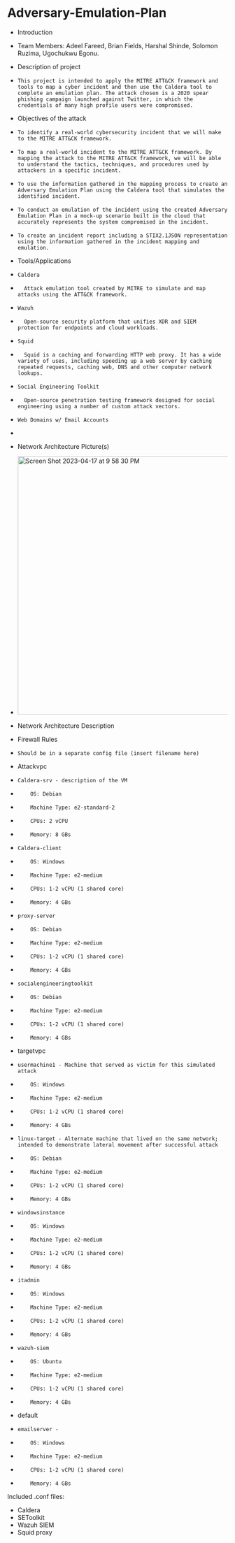 # Adversary-Emulation-Plan

- Introduction
-   Team Members: Adeel Fareed, Brian Fields, Harshal Shinde, Solomon Ruzima, Ugochukwu Egonu.
-   Description of project
-     This project is intended to apply the MITRE ATT&CK framework and tools to map a cyber incident and then use the Caldera tool to complete an emulation plan. The attack chosen is a 2020 spear phishing campaign launched against Twitter, in which the credentials of many high profile users were compromised.
-   Objectives of the attack
-     To identify a real-world cybersecurity incident that we will make to the MITRE ATT&CK framework.
-     To map a real-world incident to the MITRE ATT&CK framework. By mapping the attack to the MITRE ATT&CK framework, we will be able to understand the tactics, techniques, and procedures used by attackers in a specific incident.
-     To use the information gathered in the mapping process to create an Adversary Emulation Plan using the Caldera tool that simulates the identified incident.
-     To conduct an emulation of the incident using the created Adversary Emulation Plan in a mock-up scenario built in the cloud that accurately represents the system compromised in the incident. ​
-     To create an incident report including a STIX2.1JSON representation using the information gathered in the incident mapping and emulation.​
- Tools/Applications
-     Caldera
-       Attack emulation tool created by MITRE to simulate and map attacks using the ATT&CK framework.
-     Wazuh
-       Open-source security platform that unifies XDR and SIEM protection for endpoints and cloud workloads.
-     Squid
-       Squid is a caching and forwarding HTTP web proxy. It has a wide variety of uses, including speeding up a web server by caching repeated requests, caching web, DNS and other computer network lookups.
-     Social Engineering Toolkit
-       Open-source penetration testing framework designed for social engineering using a number of custom attack vectors.
-     Web Domains w/ Email Accounts
-       
- Network Architecture Picture(s)
-   <img width="591" alt="Screen Shot 2023-04-17 at 9 58 30 PM" src="https://user-images.githubusercontent.com/84095697/232651827-8dfe4dc1-98b7-4840-9022-4884f607e3bd.png">

- Network Architecture Description
-   Firewall Rules
-     Should be in a separate config file (insert filename here)

-  Attackvpc
-     Caldera-srv - description of the VM
-         OS: Debian
-         Machine Type: e2-standard-2
-         CPUs: 2 vCPU
-         Memory: 8 GBs
-     Caldera-client
-         OS: Windows
-         Machine Type: e2-medium
-         CPUs: 1-2 vCPU (1 shared core)
-         Memory: 4 GBs
-     proxy-server
-         OS: Debian
-         Machine Type: e2-medium
-         CPUs: 1-2 vCPU (1 shared core)
-         Memory: 4 GBs
-     socialengineeringtoolkit
-         OS: Debian
-         Machine Type: e2-medium
-         CPUs: 1-2 vCPU (1 shared core)
-         Memory: 4 GBs
-  targetvpc
-     usermachine1 - Machine that served as victim for this simulated attack
-         OS: Windows
-         Machine Type: e2-medium
-         CPUs: 1-2 vCPU (1 shared core)
-         Memory: 4 GBs
-     linux-target - Alternate machine that lived on the same network; intended to demonstrate lateral movement after successful attack
-         OS: Debian
-         Machine Type: e2-medium
-         CPUs: 1-2 vCPU (1 shared core)
-         Memory: 4 GBs
-     windowsinstance
-         OS: Windows
-         Machine Type: e2-medium
-         CPUs: 1-2 vCPU (1 shared core)
-         Memory: 4 GBs
-     itadmin
-         OS: Windows
-         Machine Type: e2-medium
-         CPUs: 1-2 vCPU (1 shared core)
-         Memory: 4 GBs
-     wazuh-siem
-         OS: Ubuntu
-         Machine Type: e2-medium
-         CPUs: 1-2 vCPU (1 shared core)
-         Memory: 4 GBs
-  default
-     emailserver - 
-         OS: Windows
-         Machine Type: e2-medium
-         CPUs: 1-2 vCPU (1 shared core)
-         Memory: 4 GBs

Included .conf files:
- Caldera
- SEToolkit
- Wazuh SIEM
- Squid proxy
